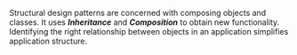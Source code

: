 Structural design patterns are concerned with composing objects and classes. It uses _**Inheritance**_ and _**Composition**_ to obtain new functionality. Identifying the right relationship between objects in an application simplifies application structure.